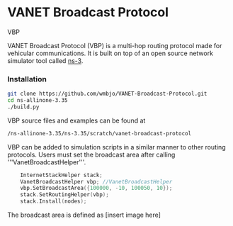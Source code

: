 # VANET Broadcast Protocol
 VBP

VANET Broadcast Protocol (VBP) is a multi-hop routing protocol made for vehicular communications. It is built on top of an open source network simulator tool called [ns-3](https://www.nsnam.org/about/).

### Installation

```bash
git clone https://github.com/wmbjo/VANET-Broadcast-Protocol.git
cd ns-allinone-3.35
./build.py
```

VBP source files and examples can be found at
```bash
/ns-allinone-3.35/ns-3.35/scratch/vanet-broadcast-protocol
```

VBP can be added to simulation scripts in a similar manner to other routing protocols.
Users must set the broadcast area after calling '''VanetBroadcastHelper'''.

```c++
    InternetStackHelper stack;
    VanetBroadcastHelper vbp; //VanetBroadcastHelper
    vbp.SetBroadcastArea({100000, -10, 100050, 10});
    stack.SetRoutingHelper(vbp);
    stack.Install(nodes);
```

The broadcast area is defined as [insert image here]

